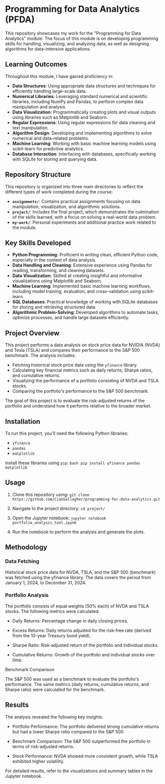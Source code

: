# Programming for Data Analytics (PFDA)

This repository showcases my work for the "Programming for Data Analytics" module. The focus of this module is on developing programming skills for handling, visualizing, and analyzing data, as well as designing algorithms for data-intensive applications.

## Learning Outcomes

Throughout this module, I have gained proficiency in:

- **Data Structures**: Using appropriate data structures and techniques for efficiently handling large-scale data.
- **Numerical Libraries**: Leveraging standard numerical and scientific libraries, including NumPy and Pandas, to perform complex data manipulation and analysis.
- **Data Visualization**: Programmatically creating plots and visual outputs using libraries such as Matplotlib and Seaborn.
- **Regular Expressions**: Using regular expressions for data cleaning and text manipulation.
- **Algorithm Design**: Developing and implementing algorithms to solve numerical and data-related problems.
- **Machine Learning**: Working with basic machine learning models using scikit-learn for predictive analytics.
- **Database Interaction**: Interfacing with databases, specifically working with SQLite for storing and querying data.

## Repository Structure

This repository is organized into three main directories to reflect the different types of work completed during the course:

- **`assignments/`**: Contains practical assignments focusing on data manipulation, visualization, and algorithmic solutions.
- **`project/`**: Includes the final project, which demonstrates the culmination of the skills learned, with a focus on solving a real-world data problem.
- **`my-work/`**: Personal experiments and additional practice work related to the module.

## Key Skills Developed

- **Python Programming**: Proficient in writing clean, efficient Python code, especially in the context of data analysis.
- **Data Handling and Cleaning**: Extensive experience using Pandas for reading, transforming, and cleaning datasets.
- **Data Visualization**: Skilled at creating insightful and informative visualizations using Matplotlib and Seaborn.
- **Machine Learning**: Implemented basic machine learning workflows, including model training, evaluation, and cross-validation using scikit-learn.
- **SQL Databases**: Practical knowledge of working with SQLite databases for storing and retrieving structured data.
- **Algorithmic Problem-Solving**: Developed algorithms to automate tasks, optimize processes, and handle large datasets efficiently.
  

## Project Overview
This project performs a data analysis on stock price data for NVIDIA (NVDA) and Tesla (TSLA) and compares their performance to the S&P 500 benchmark. The analysis includes:
- Fetching historical stock price data using the `yfinance` library.
- Calculating key financial metrics such as daily returns, Sharpe ratios, and cumulative returns.
- Visualizing the performance of a portfolio consisting of NVDA and TSLA stocks.
- Comparing the portfolio's performance to the S&P 500 benchmark.

The goal of this project is to evaluate the risk-adjusted returns of the portfolio and understand how it performs relative to the broader market.

## Installation
To run this project, you'll need the following Python libraries:
- `yfinance`
- `pandas`
- `matplotlib`

Install these libraries using `pip`:
`bash pip install yfinance pandas matplotlib`

## Usage
1. Clone this repository using:
   `git clone https://github.com/CianGallagher/programming-for-data-analytics.git`

2. Navigate to the project directory:
   `cd project/`

3. Open the Jupyter notebook:
    `jupyter notebook portfolio_analysis_tool.ipynb`

4. Run the notebook to perform the analysis and generate the plots.

## Methodology

### Data Fetching

Historical stock price data for NVDA, TSLA, and the S&P 500 (benchmark) was fetched using the yfinance library. The data covers the period from January 1, 2024, to December 31, 2024.

### Portfolio Analysis

The portfolio consists of equal weights (50% each) of NVDA and TSLA stocks. The following metrics were calculated:

- Daily Returns: Percentage change in daily closing prices.

- Excess Returns: Daily returns adjusted for the risk-free rate (derived from the 10-year Treasury bond yield).

- Sharpe Ratio: Risk-adjusted return of the portfolio and individual stocks.

- Cumulative Returns: Growth of the portfolio and individual stocks over time.

Benchmark Comparison

The S&P 500 was used as a benchmark to evaluate the portfolio's performance. The same metrics (daily returns, cumulative returns, and Sharpe ratio) were calculated for the benchmark.

## Results

The analysis revealed the following key insights:

- Portfolio Performance: The portfolio delivered strong cumulative returns but had a lower Sharpe ratio compared to the S&P 500.

- Benchmark Comparison: The S&P 500 outperformed the portfolio in terms of risk-adjusted returns.

- Stock Performance: NVDA showed more consistent growth, while TSLA exhibited higher volatility.

For detailed results, refer to the visualizations and summary tables in the Jupyter notebook.